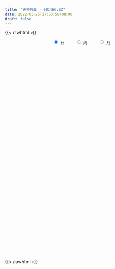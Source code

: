 ```yaml
---
title: "天齐锂业 - 002466.SZ"
date: 2022-05-25T17:50:58+08:00
draft: false
---
```

{{< rawhtml >}}
    <div style="text-align: center">
        <label style="padding: 1rem;"><input style="margin-right: .5rem" type="radio" name="period" value="D" checked onclick="period_change(this)">日</label>
        <label style="padding: 1rem;"><input style="margin-right: .5rem" type="radio" name="period" value="W" onclick="period_change(this)">周</label>
        <label style="padding: 1rem;"><input style="margin-right: .5rem" type="radio" name="period" value="M" onclick="period_change(this)">月</label>
    </div>
    <div id="chart" style="height: 700px;"></div> 
    <script type="text/javascript">
        const D_v = [993063.8199999999,871170.3,1289028.3400000001,1135377.4299999999,1025603.9399999999,854322.1800000001,1124581.6299999999,981967.3,629741.4300000001,582150.35,857672.42,974988.14,668213.45,761145.75,634243.15,796157.46,667711.53,896234.66,623200.16,648352.83,629595.74,1274820.8400000001,834881.16,586100.39,1005782.41,1079678.8100000001,1006689.45,1308316.1699999999,991695.5,794687.85,654702.2,631229.97,726581.73,1157069.75,1235052.99,1277952.1200000001,1390558.7,1032441.2,972016.96,1251991.8300000001,1370753.2,783038.01,1177918.48,1374519.28,980854.4,969967.46,666942.4399999999,1309960.5800000001,1215772.6899999999,1010356.8199999999,1235548.8,1241945.1100000001,936684.1800000001,810310.47,1197731.8,1323578.27,980627.17,736168.87,841244.8199999999,850653.24,849818.8,953170.26,793037.98,945018.5,818271.29,576219.33,706765.45,669984.2,846239.71,1079765.51,918118.75,722379.75,639316.39,474137.74,738384.51,907341.33,569376.5,986684.79,638162.7,978257.65,930999.21,724896.95,645010.84,667263.83,684352.28,623845.65,646113.87,758132.17,844365.88,1058026.9199999999,564020.8199999999,527538.75,629266.3199999999,862247.96,560125.87,833161.0600000001,813425.2,615946.51,574428.5699999999,648975.02,596490.1,456522.43,667812.5,696919.3100000001,459552.89,658372.46,490388.14,633174.3100000001,625847.74,745111.63,531763.49,925541.2,510455.15,784509.01,699446.12,519655.19,716855.15,961450.21,998401.34,899272.52,901667.97,556353.42,414728.67,699814.34,424306.11,891633.02,1290958.78,714410.13,622050.22,460442.78,380867.47,430049.04,684162.98,513571.64,534677.55,464046.66,295099.06,380138.31,348308.7,759611.08,473872.94,365675.05,813090.54,429481.16,359501.33,637965.85,415744.37,299054.79,641904.6800000001,539924.8,364825.74,340360.01,517339.5,499216.66,740797.96,708460.55,429489.23,562120.35,690605.13,477154.03,565561.77,632414.73,444892.83,368413.25,544932.36,711903.1,464999.02,497913.92,459183.09,701380.77,393197.81,457100.24,743389.34,517815.67,446422.88,768291.5,522738.71,726059.01,596139.22,487766.5,433071.21,687902.7,631259.02,470546.06,524477.27,1127711.3600000001,589591.6899999999,614371.24,755390.0,501704.09,777254.0699999999,442375.36,451163.6,669926.64,401316.33,349268.19,576640.12,474840.92,933327.76,744568.92,655730.0699999999,515268.4,425804.2,633060.28,868097.75,855010.16,508650.26,644441.3100000001,554461.23,445199.56,509131.87,713443.84,622290.95,502829.42,569345.54,617134.29,413732.87,317339.73,383631.24,415832.4,683397.86,399165.03,502611.77,300202.76,349258.91,292123.1,253194.67,225257.52,322203.63,314421.03,563540.8,410981.73,569897.0600000001,855890.65,753653.8,890356.1,609672.4399999999,398470.28,640292.51,846666.03,496859.62,345701.23,396621.96,799341.54,564889.59,723933.53,693941.01,855879.5,857232.4300000001,647229.02]
const D_histogram = [0.0,0.0765811966,-0.0251125234,-0.0436188565,-0.2361062815,-0.2494062039,0.0065858798,0.2232865626,0.3543518322,0.3659901123,0.399608808,0.5253796985,0.5415750753,0.4697765263,0.3952959498,0.3974426093,0.4625537682,0.2237905725,0.0127021697,0.0016659587,-0.1437827431,-0.5480447374,-0.9159479508,-1.0399391718,-0.8183861532,-0.4161668494,-0.0427376281,0.556096933,0.925956398,1.1059107337,1.1459476425,1.0578384797,0.9375663598,0.9008586369,0.9936178728,1.3607847062,1.317914998,1.243838542,1.0395696399,1.1998265325,1.3738472052,1.349597147,0.7819025376,0.7720377219,0.5164248635,0.1311298606,-0.0800612893,0.2158609906,0.7274735719,0.9877819252,1.5820309354,1.5020552676,1.0730097391,1.2410259216,1.8271539501,2.2435102613,1.8404775636,2.0569714687,2.0713764497,1.7430414987,1.2514135131,0.4474218708,0.0146310954,-0.5074592923,-0.8495880963,-1.2728382996,-1.8239535553,-1.8388711701,-1.1834381807,-0.3539313553,0.2082377591,0.6124672772,0.8574645782,0.7791769512,1.2746969214,1.6612834055,1.8119508442,0.8543902727,0.143910727,-1.031470469,-1.5631655472,-1.8514285236,-1.8624828275,-1.6483767515,-1.1302181592,-0.6407159487,-0.8481444274,-0.8184377267,-1.6321558514,-2.4909888574,-3.1512633322,-3.4276718871,-3.5605176007,-3.9999257066,-4.167284458,-4.0003523646,-3.3344324727,-3.0537891174,-2.7549852053,-2.6954140033,-2.2817999956,-1.8522989237,-1.2486150211,-0.4796794635,0.1047281552,0.5011214454,0.5854415563,0.35736297,0.2956178373,0.4249296161,0.3867235605,-0.0087141503,-0.0712400063,-0.4002955608,-0.4353501895,-0.3432894649,-0.2540945751,0.0583128674,0.8904234848,1.6490740575,1.6652983065,1.5497716836,1.4154549773,0.9234552083,0.4077282537,0.6703238419,1.225497611,1.5339352102,1.9654487144,2.078775585,2.0355973438,2.0183076414,2.1711802268,2.3073402866,1.9936884576,1.6365540856,1.1995105103,0.8289226863,0.3554287172,-0.4687074338,-0.7497615589,-0.8839403254,-0.5558039339,-0.1612394277,-0.0197712465,-0.4380648576,-0.8396648503,-1.2046444219,-1.8738751837,-2.2687877563,-2.4646136535,-2.5689126103,-2.8132054196,-2.6371822617,-1.8595054501,-1.188614522,-0.7102888243,-0.1010608828,-0.1007288155,-0.3765295666,-0.3027384732,-0.6716065238,-0.6352681766,-0.5879184433,-0.3733504634,-0.5934188258,-0.6984102721,-0.8301154152,-0.8185201205,-1.0706753701,-1.2752890893,-1.2545915253,-0.7501124219,-0.4374805746,-0.2458083794,0.1196608382,0.3697767301,0.2094433756,0.0161178411,-0.0314355682,-0.0788693228,0.104905471,0.4875420885,0.8083640444,0.953080471,1.5864793389,1.9175489034,2.1497177104,2.4387587485,2.5193739426,2.1562498079,1.9471251942,1.8461546757,1.404987105,1.0245093981,0.6001255724,0.2341953529,-0.1568586468,-0.9793153563,-1.4218288762,-1.4242648644,-1.4193581431,-1.4387801998,-1.3025895532,-0.8847722443,-0.7110978271,-0.6590022338,-0.4782077755,-0.2774654583,-0.2106808542,-0.1115400931,0.0776046468,-0.1049357174,-0.1481485365,0.0210993129,-0.0861818771,-0.0629373385,-0.0808486099,-0.1221559838,-0.2950227937,-0.8673605678,-1.0486405315,-0.9614327973,-0.8091543579,-0.7313575273,-0.5437496699,-0.4024852852,-0.4167332665,-0.5254803106,-0.6706047449,-1.1127441435,-1.3254069948,-0.9697218048,-0.389752458,0.4812450382,1.1592363889,1.5778779334,1.786085677,1.9878110068,2.1384590548,2.0177689453,1.8614779474,1.7410683642,1.8433271367,1.9281694283,2.1744953108,2.1984804457,2.5835508359,2.5064406574,2.3779286259]
const D_fast = [0.0,0.0957264957,-0.0122453552,-0.0416564024,-0.2931703977,-0.368821871,-0.1111833174,0.161339006,0.3809922337,0.4841280418,0.6176489395,0.8747647546,1.0263539003,1.0719994828,1.0963428938,1.1978502057,1.3785998066,1.195784254,0.9878713936,0.9772516723,0.7958572847,0.254584106,-0.342306095,-0.726282109,-0.7093256287,-0.4111480372,-0.048403223,0.6894555713,1.2908041359,1.747236155,2.0737599745,2.2501104316,2.3642299016,2.552736838,2.8939005421,3.601263552,3.8878725933,4.1247557727,4.1803792806,4.6405928064,5.1580752803,5.4712245089,5.099005534,5.2821501487,5.1556435061,4.8031309684,4.5719244962,4.9218120237,5.615292998,6.1225468326,7.1123035767,7.4078417257,7.247048632,7.7253212949,8.7682378109,9.7454716875,9.8025583806,10.533295153,11.0655442464,11.17296967,10.9941950627,10.3020588881,9.8729258865,9.2239706758,8.6694448476,7.9279850695,6.9208814249,6.4462460176,6.8058194618,7.5468434484,8.1610720026,8.71841834,9.1777817856,9.2942883964,10.1084825969,10.9103899324,11.5140450821,10.7700820787,10.0955802148,8.6623314016,7.7398449366,6.9887248293,6.5120498185,6.3140617067,6.5496657591,6.8789889825,6.459524397,6.2846216659,5.0628645784,3.581284358,2.1331940502,0.9998675235,-0.0231075902,-1.4624971227,-2.6716769887,-3.5048329864,-3.6725212127,-4.1553251368,-4.5452675259,-5.1595498248,-5.316385816,-5.349959475,-5.0584293277,-4.409413636,-3.7988239785,-3.2771503269,-3.0464698269,-3.1852076707,-3.1730483442,-2.9375041613,-2.8790293268,-3.2766455752,-3.3569814327,-3.7861108775,-3.9300030535,-3.9237646951,-3.8980934491,-3.5711077897,-2.5163913012,-1.3454722141,-0.9129233884,-0.6410070904,-0.4214600525,-0.6825960193,-1.0963909105,-0.6662143618,0.19533381,0.8872552118,1.8101308945,2.4431516614,2.9088727561,3.3961599642,4.0918276062,4.8048227376,4.9895930231,5.0415971724,4.9044312247,4.7410740723,4.3564372825,3.4151242731,2.9466297583,2.5914659104,2.7806513184,3.1349059677,3.2714313372,2.7436215118,2.1321053065,1.4659646294,0.3282650717,-0.63384444,-1.4458237505,-2.1923508599,-3.1399450241,-3.6232174316,-3.3104169825,-2.9366796849,-2.6359261933,-2.0519634726,-2.0768136091,-2.4467467518,-2.4486402767,-2.9854099583,-3.1078886552,-3.2075185328,-3.0862881687,-3.4547112376,-3.7343052519,-4.0735392488,-4.2665739843,-4.7863980763,-5.3098340678,-5.6027843852,-5.2858333873,-5.0825716837,-4.9523515833,-4.5569671561,-4.2144070817,-4.3223795924,-4.5116756666,-4.5670879678,-4.6342390532,-4.4242378916,-3.919715752,-3.396802785,-3.0138162407,-1.983797538,-1.1733407477,-0.4037425131,0.4949882121,1.2054468918,1.3813852091,1.659041894,2.0196100444,1.92968925,1.8053388926,1.5309864599,1.2236050787,0.7933364173,-0.2739491313,-1.0719198702,-1.4304220745,-1.780354889,-2.1594719956,-2.3489287373,-2.1523044895,-2.1564045291,-2.2690594942,-2.2078169798,-2.0764410272,-2.0623266366,-1.9910708988,-1.7825249972,-1.9912992908,-2.071549244,-1.8970265664,-2.0258532257,-2.0183430216,-2.0564664456,-2.1283128154,-2.3749353238,-3.1641132397,-3.6075533364,-3.7607038015,-3.8107139516,-3.9157565028,-3.8640860628,-3.8234429995,-3.9418742974,-4.1819914192,-4.4947670397,-5.2150924742,-5.7591070741,-5.6458523353,-5.1633211031,-4.1720123473,-3.2042118994,-2.3911008715,-1.7363717087,-1.0376936272,-0.3524308155,0.0313213113,0.3403998002,0.6552573081,1.2183478648,1.7852325134,2.5751822237,3.1487874699,4.1797455692,4.729245555,5.19521568]
const D_slow = [0.0,0.0191452991,0.0128671683,0.0019624542,-0.0570641162,-0.1194156672,-0.1177691972,-0.0619475566,0.0266404015,0.1181379295,0.2180401315,0.3493850562,0.484778825,0.6022229566,0.701046944,0.8004075963,0.9160460384,0.9719936815,0.9751692239,0.9755857136,0.9396400278,0.8026288435,0.5736418558,0.3136570628,0.1090605245,0.0050188122,-0.0056655949,0.1333586384,0.3648477379,0.6413254213,0.9278123319,1.1922719519,1.4266635418,1.651878201,1.9002826693,2.2404788458,2.5699575953,2.8809172308,3.1408096408,3.4407662739,3.7842280752,4.1216273619,4.3171029963,4.5101124268,4.6392186427,4.6720011078,4.6519857855,4.7059510331,4.8878194261,5.1347649074,5.5302726413,5.9057864582,6.1740388929,6.4842953733,6.9410838608,7.5019614262,7.962080817,8.4763236842,8.9941677967,9.4299281713,9.7427815496,9.8546370173,9.8582947911,9.7314299681,9.519032944,9.2008233691,8.7448349803,8.2851171877,7.9892576425,7.9007748037,7.9528342435,8.1059510628,8.3203172073,8.5151114452,8.8337856755,9.2491065269,9.7020942379,9.9156918061,9.9516694878,9.6938018706,9.3030104838,8.8401533529,8.374532646,7.9624384581,7.6798839183,7.5197049312,7.3076688243,7.1030593926,6.6950204298,6.0722732154,5.2844573824,4.4275394106,3.5374100104,2.5374285838,1.4956074693,0.4955193782,-0.33808874,-1.1015360194,-1.7902823207,-2.4641358215,-3.0345858204,-3.4976605513,-3.8098143066,-3.9297341725,-3.9035521337,-3.7782717723,-3.6319113832,-3.5425706407,-3.4686661814,-3.3624337774,-3.2657528873,-3.2679314249,-3.2857414264,-3.3858153166,-3.494652864,-3.5804752302,-3.643998874,-3.6294206572,-3.406814786,-2.9945462716,-2.578221695,-2.1907787741,-1.8369150297,-1.6060512277,-1.5041191642,-1.3365382037,-1.030163801,-0.6466799984,-0.1553178198,0.3643760764,0.8732754123,1.3778523227,1.9206473794,2.497482451,2.9959045655,3.4050430868,3.7049207144,3.912151386,4.0010085653,3.8838317069,3.6963913171,3.4754062358,3.3364552523,3.2961453954,3.2912025838,3.1816863694,2.9717701568,2.6706090513,2.2021402554,1.6349433163,1.0187899029,0.3765617504,-0.3267396045,-0.9860351699,-1.4509115324,-1.7480651629,-1.925637369,-1.9509025897,-1.9760847936,-2.0702171852,-2.1459018035,-2.3138034345,-2.4726204786,-2.6196000895,-2.7129377053,-2.8612924118,-3.0358949798,-3.2434238336,-3.4480538637,-3.7157227062,-4.0345449786,-4.3481928599,-4.5357209654,-4.645091109,-4.7065432039,-4.6766279943,-4.5841838118,-4.5318229679,-4.5277935077,-4.5356523997,-4.5553697304,-4.5291433626,-4.4072578405,-4.2051668294,-3.9668967117,-3.5702768769,-3.0908896511,-2.5534602235,-1.9437705364,-1.3139270507,-0.7748645988,-0.2880833002,0.1734553687,0.524702145,0.7808294945,0.9308608876,0.9894097258,0.9501950641,0.705366225,0.349909006,-0.0061572101,-0.3609967459,-0.7206917958,-1.0463391841,-1.2675322452,-1.445306702,-1.6100572604,-1.7296092043,-1.7989755689,-1.8516457824,-1.8795308057,-1.860129644,-1.8863635734,-1.9234007075,-1.9181258793,-1.9396713486,-1.9554056832,-1.9756178357,-2.0061568316,-2.07991253,-2.296752672,-2.5589128049,-2.7992710042,-3.0015595937,-3.1843989755,-3.320336393,-3.4209577143,-3.5251410309,-3.6565111085,-3.8241622948,-4.1023483307,-4.4337000793,-4.6761305305,-4.773568645,-4.6532573855,-4.3634482883,-3.9689788049,-3.5224573857,-3.025504634,-2.4908898703,-1.986447634,-1.5210781471,-1.0858110561,-0.6249792719,-0.1429369149,0.4006869129,0.9503070243,1.5961947332,2.2228048976,2.8172870541]
const D_data = [['2021-05-14', 52.47, 51.97, 50.05, 54.44],['2021-05-17', 51.16, 53.17, 51.16, 54.38],['2021-05-18', 51.88, 50.89, 49.5, 53.16],['2021-05-19', 49.6, 51.58, 48.22, 53.31],['2021-05-20', 49.77, 48.71, 48.38, 50.69],['2021-05-21', 48.76, 50.19, 48.76, 51.58],['2021-05-24', 51.51, 54.11, 51.5, 54.38],['2021-05-25', 54.05, 54.98, 53.11, 56.04],['2021-05-26', 54.4, 55.08, 53.8, 55.96],['2021-05-27', 55.39, 54.27, 53.77, 55.77],['2021-05-28', 54.5, 55.0, 54.3, 56.88],['2021-05-31', 54.33, 57.0, 54.33, 57.5],['2021-06-01', 56.3, 56.5, 54.6, 57.27],['2021-06-02', 56.8, 55.73, 54.14, 58.27],['2021-06-03', 55.31, 55.74, 53.3, 56.96],['2021-06-04', 55.0, 56.93, 54.58, 58.1],['2021-06-07', 57.05, 58.37, 56.45, 58.93],['2021-06-08', 57.8, 54.5, 54.22, 58.7],['2021-06-09', 54.89, 53.86, 52.56, 56.0],['2021-06-10', 53.5, 55.91, 53.5, 56.36],['2021-06-11', 55.67, 53.88, 53.5, 56.39],['2021-06-15', 53.6, 48.99, 48.49, 54.4],['2021-06-16', 48.45, 46.86, 46.34, 49.4],['2021-06-17', 46.6, 47.86, 46.4, 48.41],['2021-06-18', 47.15, 51.74, 46.56, 52.65],['2021-06-21', 51.25, 55.21, 51.21, 56.8],['2021-06-22', 57.0, 56.77, 55.5, 58.49],['2021-06-23', 58.0, 62.45, 57.0, 62.45],['2021-06-24', 62.51, 62.84, 61.55, 64.49],['2021-06-25', 63.0, 62.84, 60.9, 63.26],['2021-06-28', 62.33, 62.7, 61.89, 64.54],['2021-06-29', 63.53, 62.0, 60.49, 64.3],['2021-06-30', 62.03, 62.02, 60.58, 62.9],['2021-07-01', 63.1, 63.6, 61.4, 66.88],['2021-07-02', 63.5, 66.39, 63.04, 68.57],['2021-07-05', 68.64, 72.32, 68.3, 72.97],['2021-07-06', 72.1, 69.48, 65.5, 73.5],['2021-07-07', 67.05, 70.19, 65.7, 72.0],['2021-07-08', 69.7, 69.15, 68.6, 73.2],['2021-07-09', 69.15, 74.97, 68.38, 76.0],['2021-07-12', 76.41, 77.6, 74.9, 79.48],['2021-07-13', 76.0, 77.18, 74.2, 77.71],['2021-07-14', 75.91, 70.22, 69.9, 75.92],['2021-07-15', 72.0, 76.9, 71.8, 77.16],['2021-07-16', 76.0, 74.27, 73.68, 79.6],['2021-07-19', 74.18, 71.83, 70.66, 77.18],['2021-07-20', 70.0, 73.08, 70.0, 73.56],['2021-07-21', 74.97, 80.39, 74.8, 80.39],['2021-07-22', 82.3, 86.35, 81.5, 87.6],['2021-07-23', 86.01, 86.7, 82.82, 89.98],['2021-07-26', 86.18, 95.0, 84.8, 95.0],['2021-07-27', 90.9, 90.0, 87.86, 98.18],['2021-07-28', 87.41, 86.14, 81.11, 91.3],['2021-07-29', 90.43, 94.75, 89.07, 94.75],['2021-07-30', 100.5, 104.23, 98.08, 104.23],['2021-08-02', 109.5, 107.49, 99.99, 114.48],['2021-08-03', 105.26, 100.0, 96.8, 109.0],['2021-08-04', 102.1, 110.0, 99.0, 110.0],['2021-08-05', 109.0, 111.0, 104.1, 111.98],['2021-08-06', 114.5, 108.7, 107.0, 116.0],['2021-08-09', 105.02, 107.0, 98.31, 108.2],['2021-08-10', 103.45, 101.65, 96.94, 108.09],['2021-08-11', 103.71, 104.54, 101.72, 107.5],['2021-08-12', 101.0, 102.03, 97.06, 104.34],['2021-08-13', 100.0, 102.77, 99.0, 108.52],['2021-08-16', 101.22, 100.16, 98.0, 105.0],['2021-08-17', 98.7, 95.95, 95.1, 101.49],['2021-08-18', 97.92, 100.88, 95.64, 101.99],['2021-08-19', 99.98, 110.97, 99.05, 110.97],['2021-08-20', 111.0, 117.7, 108.52, 119.67],['2021-08-23', 120.0, 119.2, 114.79, 127.0],['2021-08-24', 117.1, 121.32, 117.1, 124.5],['2021-08-25', 120.0, 122.85, 115.58, 124.07],['2021-08-26', 122.85, 121.11, 119.76, 124.86],['2021-08-27', 119.92, 131.5, 118.77, 133.22],['2021-08-30', 129.0, 135.0, 128.51, 143.17],['2021-08-31', 133.33, 136.25, 129.0, 137.88],['2021-09-01', 137.01, 122.64, 122.63, 139.72],['2021-09-02', 119.89, 123.03, 119.0, 126.41],['2021-09-03', 119.9, 113.13, 110.73, 124.2],['2021-09-06', 115.0, 116.88, 105.99, 117.6],['2021-09-07', 116.0, 117.63, 113.4, 122.0],['2021-09-08', 115.2, 120.03, 114.44, 123.02],['2021-09-09', 123.5, 123.16, 120.85, 128.8],['2021-09-10', 124.1, 128.96, 121.0, 129.5],['2021-09-13', 129.51, 131.71, 124.9, 132.55],['2021-09-14', 130.0, 124.2, 121.0, 130.47],['2021-09-15', 126.83, 127.05, 122.1, 131.23],['2021-09-16', 124.0, 114.35, 114.35, 126.42],['2021-09-17', 110.75, 108.5, 103.0, 113.44],['2021-09-22', 106.0, 105.41, 104.6, 108.75],['2021-09-23', 108.24, 105.73, 105.16, 109.98],['2021-09-24', 105.28, 104.18, 101.5, 108.8],['2021-09-27', 105.0, 96.18, 93.8, 105.4],['2021-09-28', 97.03, 94.95, 94.3, 97.95],['2021-09-29', 95.0, 96.0, 90.7, 98.5],['2021-09-30', 98.0, 101.58, 97.1, 104.58],['2021-10-08', 103.8, 96.65, 94.62, 103.98],['2021-10-11', 96.6, 95.91, 90.72, 96.6],['2021-10-12', 94.0, 91.39, 89.3, 95.6],['2021-10-13', 92.04, 94.72, 91.5, 95.15],['2021-10-14', 93.5, 95.08, 92.23, 96.37],['2021-10-15', 95.01, 98.3, 91.31, 99.55],['2021-10-18', 97.99, 102.85, 97.36, 103.91],['2021-10-19', 102.02, 103.5, 101.08, 104.38],['2021-10-20', 102.48, 103.5, 101.5, 107.85],['2021-10-21', 102.0, 100.8, 99.95, 103.98],['2021-10-22', 101.51, 96.36, 95.8, 102.08],['2021-10-25', 93.77, 97.42, 93.21, 97.9],['2021-10-26', 101.0, 99.8, 98.63, 104.5],['2021-10-27', 98.71, 97.8, 95.88, 100.77],['2021-10-28', 97.32, 91.83, 90.85, 99.99],['2021-10-29', 92.7, 94.26, 91.9, 94.72],['2021-11-01', 93.29, 89.19, 88.95, 95.88],['2021-11-02', 90.78, 91.06, 89.81, 93.11],['2021-11-03', 92.99, 91.99, 88.65, 93.05],['2021-11-04', 92.51, 91.69, 90.56, 95.4],['2021-11-05', 93.01, 94.98, 92.69, 97.38],['2021-11-08', 95.2, 104.48, 95.2, 104.48],['2021-11-09', 108.12, 108.44, 105.55, 109.45],['2021-11-10', 107.56, 102.17, 100.01, 107.56],['2021-11-11', 100.98, 101.2, 98.79, 102.0],['2021-11-12', 102.0, 101.19, 100.3, 104.2],['2021-11-15', 98.0, 95.7, 93.0, 99.6],['2021-11-16', 95.64, 92.98, 92.04, 95.81],['2021-11-17', 95.98, 102.28, 95.6, 102.28],['2021-11-18', 102.3, 108.76, 100.88, 111.71],['2021-11-19', 108.0, 109.0, 105.49, 110.6],['2021-11-22', 109.5, 113.9, 109.13, 116.01],['2021-11-23', 114.4, 113.03, 111.95, 115.38],['2021-11-24', 111.83, 113.0, 111.0, 116.39],['2021-11-25', 114.0, 114.95, 111.88, 117.5],['2021-11-26', 114.9, 119.37, 114.51, 123.49],['2021-11-29', 116.5, 122.06, 116.5, 123.36],['2021-11-30', 123.1, 118.06, 117.73, 124.9],['2021-12-01', 117.6, 117.61, 113.8, 119.35],['2021-12-02', 117.5, 116.1, 114.5, 117.5],['2021-12-03', 116.09, 116.1, 111.6, 117.6],['2021-12-06', 114.33, 113.56, 112.3, 115.9],['2021-12-07', 114.8, 106.16, 102.8, 114.8],['2021-12-08', 106.16, 110.02, 106.14, 111.05],['2021-12-09', 108.9, 110.59, 108.15, 113.98],['2021-12-10', 108.7, 116.82, 107.5, 119.99],['2021-12-13', 117.8, 119.8, 115.9, 120.5],['2021-12-14', 118.5, 118.48, 116.68, 120.92],['2021-12-15', 118.04, 110.99, 110.0, 119.69],['2021-12-16', 110.06, 108.9, 106.01, 110.99],['2021-12-17', 107.15, 106.86, 106.0, 108.57],['2021-12-20', 103.9, 99.35, 98.43, 107.5],['2021-12-21', 97.51, 98.51, 95.03, 100.5],['2021-12-22', 99.29, 97.69, 97.35, 100.44],['2021-12-23', 98.9, 96.1, 95.31, 99.9],['2021-12-24', 97.4, 91.24, 90.89, 97.47],['2021-12-27', 92.77, 94.04, 90.26, 95.59],['2021-12-28', 94.86, 102.19, 94.8, 102.99],['2021-12-29', 103.0, 103.33, 102.3, 108.27],['2021-12-30', 104.61, 103.01, 100.52, 105.14],['2021-12-31', 104.79, 107.0, 103.01, 107.6],['2022-01-04', 109.0, 100.66, 98.92, 109.89],['2022-01-05', 98.99, 95.97, 94.61, 99.92],['2022-01-06', 94.92, 99.23, 93.6, 100.0],['2022-01-07', 97.54, 92.17, 91.8, 98.0],['2022-01-10', 92.0, 95.48, 91.28, 96.87],['2022-01-11', 95.4, 94.99, 92.5, 97.48],['2022-01-12', 97.53, 97.03, 94.5, 99.22],['2022-01-13', 96.38, 90.78, 90.0, 96.8],['2022-01-14', 90.0, 90.4, 88.1, 91.46],['2022-01-17', 89.98, 88.36, 86.4, 89.99],['2022-01-18', 87.0, 88.69, 85.99, 90.4],['2022-01-19', 88.1, 83.46, 81.8, 88.6],['2022-01-20', 83.29, 81.32, 81.14, 83.7],['2022-01-21', 81.15, 82.03, 80.42, 84.33],['2022-01-24', 81.03, 88.08, 81.03, 89.5],['2022-01-25', 88.09, 86.76, 86.7, 89.43],['2022-01-26', 88.88, 85.67, 84.0, 89.46],['2022-01-27', 90.5, 88.64, 88.35, 91.5],['2022-01-28', 90.01, 88.4, 85.7, 90.69],['2022-02-07', 90.47, 83.08, 81.5, 90.47],['2022-02-08', 83.54, 81.15, 78.1, 84.0],['2022-02-09', 80.8, 81.67, 78.79, 82.85],['2022-02-10', 81.52, 80.72, 79.12, 81.87],['2022-02-11', 81.47, 83.35, 80.22, 86.29],['2022-02-14', 83.0, 86.98, 82.61, 88.5],['2022-02-15', 87.57, 88.02, 85.0, 88.2],['2022-02-16', 88.95, 87.2, 86.65, 90.5],['2022-02-17', 86.01, 95.92, 86.01, 95.92],['2022-02-18', 94.01, 95.68, 94.0, 96.49],['2022-02-21', 96.0, 97.2, 94.6, 97.62],['2022-02-22', 100.92, 100.85, 98.0, 101.98],['2022-02-23', 100.0, 101.0, 99.22, 102.48],['2022-02-24', 99.0, 96.4, 93.8, 99.99],['2022-02-25', 99.94, 98.35, 97.1, 100.38],['2022-02-28', 99.75, 100.38, 98.55, 101.38],['2022-03-01', 100.0, 96.0, 94.5, 100.0],['2022-03-02', 95.81, 95.6, 93.98, 96.69],['2022-03-03', 96.0, 93.64, 93.48, 96.3],['2022-03-04', 95.1, 92.7, 91.81, 97.0],['2022-03-07', 92.01, 90.5, 89.37, 93.98],['2022-03-08', 90.52, 81.46, 81.45, 91.18],['2022-03-09', 82.0, 81.9, 76.23, 82.29],['2022-03-10', 85.0, 85.09, 82.58, 86.28],['2022-03-11', 82.5, 84.02, 80.4, 84.9],['2022-03-14', 82.0, 82.45, 81.35, 85.4],['2022-03-15', 81.0, 83.49, 80.68, 86.5],['2022-03-16', 86.0, 87.48, 82.0, 87.8],['2022-03-17', 88.0, 85.19, 84.52, 89.41],['2022-03-18', 83.97, 83.51, 81.81, 84.3],['2022-03-21', 82.68, 85.06, 81.88, 87.3],['2022-03-22', 85.06, 85.79, 84.04, 87.8],['2022-03-23', 86.51, 84.38, 83.14, 86.88],['2022-03-24', 83.9, 84.84, 81.5, 86.2],['2022-03-25', 86.0, 86.47, 83.55, 87.59],['2022-03-28', 85.01, 81.55, 80.05, 85.25],['2022-03-29', 81.8, 82.31, 80.0, 83.8],['2022-03-30', 82.35, 84.99, 81.38, 85.3],['2022-03-31', 85.1, 81.39, 80.7, 85.64],['2022-04-01', 80.75, 82.46, 80.4, 84.0],['2022-04-06', 82.3, 81.62, 80.5, 83.08],['2022-04-07', 81.0, 80.8, 79.35, 82.78],['2022-04-08', 80.82, 78.11, 77.77, 81.33],['2022-04-11', 76.0, 70.3, 70.3, 76.22],['2022-04-12', 69.01, 72.04, 69.01, 72.17],['2022-04-13', 71.51, 73.96, 71.22, 76.46],['2022-04-14', 74.63, 74.3, 73.2, 75.4],['2022-04-15', 73.2, 72.93, 71.0, 74.18],['2022-04-18', 73.08, 74.05, 70.3, 74.14],['2022-04-19', 74.0, 73.5, 72.92, 74.54],['2022-04-20', 74.28, 71.07, 71.0, 74.28],['2022-04-21', 70.3, 68.66, 67.99, 71.98],['2022-04-22', 67.44, 66.5, 65.77, 68.5],['2022-04-25', 65.0, 59.9, 59.85, 65.75],['2022-04-26', 60.04, 59.41, 59.06, 61.48],['2022-04-27', 58.92, 65.35, 58.05, 65.35],['2022-04-28', 66.45, 69.48, 66.09, 71.75],['2022-04-29', 70.3, 76.43, 69.35, 76.43],['2022-05-05', 78.3, 78.23, 76.2, 80.39],['2022-05-06', 76.54, 78.46, 76.01, 79.1],['2022-05-09', 78.0, 78.34, 77.01, 79.02],['2022-05-10', 77.03, 80.42, 77.0, 81.47],['2022-05-11', 79.7, 82.0, 79.1, 85.63],['2022-05-12', 80.6, 80.03, 79.18, 81.78],['2022-05-13', 81.14, 80.14, 79.12, 81.7],['2022-05-16', 81.0, 81.1, 81.0, 83.17],['2022-05-17', 79.7, 85.16, 79.7, 87.28],['2022-05-18', 85.46, 86.91, 84.68, 88.92],['2022-05-19', 85.08, 91.5, 84.75, 92.3],['2022-05-20', 93.4, 91.3, 88.96, 95.0],['2022-05-23', 92.99, 99.04, 92.7, 100.03],['2022-05-24', 99.03, 96.4, 96.26, 102.55],['2022-05-25', 96.5, 97.52, 93.55, 98.5]]
const W_v = [1973341.0799999998,1445881.76,1758664.6399999999,1514081.05,1637922.6599999999,1971044.8300000001,1883907.2,1229045.27,1449579.6499999999,1193905.21,1653801.0600000001,1797381.47,2389223.4900000002,1331288.45,1161713.3900000001,1116530.3,865795.01,1041497.9500000001,1577088.9499999997,1400579.8700000001,1942270.2199999997,1079316.48,1057394.0900000001,882053.4,1146418.2999999998,603237.7,910455.66,920645.04,1111029.5800000001,788031.2699999999,1006838.8400000001,1188219.3999999999,1152015.72,739563.0,1722992.3800000001,1101875.3300000001,1415228.96,870956.0599999999,1001456.59,491033.09,761195.6099999999,766301.6399999999,671706.3,354431.14,1195015.3400000001,1153032.6799999999,1027017.41,432502.6899999999,804192.91,790109.36,729635.9900000001,914854.2699999998,747374.4600000001,883080.61,691178.3200000001,873554.2400000001,563899.8200000001,581419.3300000001,704790.1800000001,815434.11,967832.22,1027311.3200000001,732634.73,1126999.53,896811.36,1023344.58,1206068.6799999999,1215724.9400000002,1255798.1799999999,949542.2000000001,1114299.6200000001,1919964.99,1333887.23,1620977.6400000001,1056087.55,484671.13,1138223.46,818015.14,1054202.52,889077.7899999999,1835891.28,1900881.6599999999,2263913.9199999999,2279988.9299999997,2375867.6299999999,1394296.29,1313788.3999999999,1340647.6400000001,1405244.6800000002,1049472.26,769556.7,464067.3,859793.38,686200.79,518554.24,618492.55,428975.81,549840.3,526559.73,504520.79,1094375.8600000001,447890.41,367150.78,733519.8200000001,1210509.0900000001,1238596.9300000002,617674.49,1066788.5800000001,561730.86,1129936.9100000001,1188485.78,1387974.54,2445377.0499999998,351807.63,990334.66,1072803.1100000001,731497.4,719299.54,2093199.3400000001,841258.92,1315464.1600000001,1586883.9400000004,1278289.4399999999,1605957.0299999998,992408.3500000001,999606.0900000001,2364404.21,3151810.0100000002,3025816.6199999996,1649411.0600000001,4153180.5,5766169.8200000003,4803121.7400000002,4369230.7799999993,2387682.5,2184950.5699999998,2955425.0099999998,3455417.2800000003,4533932.2699999996,2213185.1299999999,2957009.0099999998,1836449.02,3005640.8899999997,1952787.8499999999,4400848.21,2832610.9499999997,3936073.9099999997,7077644.459999999,4359397.04,4560098.6399999997,2067060.3700000001,4539224.3200000003,6498191.0199999996,4718833.1900000004,3800331.5100000002,2460420.8300000001,2650209.77,4334510.0200000005,2773116.9000000004,1854242.2399999998,1694211.76,1450526.79,2751500.2700000005,1531536.5800000001,848737.13,577308.0600000001,2659509.7400000002,2264074.2800000003,2447781.2999999998,4313858.75,5649744.4900000002,5460000.4800000004,6128619.0600000005,4582131.7300000004,7475437.3500000006,6435533.2100000009,7051547.9100000001,4971687.9799999995,6818408.9399999995,8054003.9800000004,6668850.209999999,5804293.5700000003,7202768.5199999996,3355038.8300000001,2648438.5700000003,4283108.8700000001,3990829.1899999999,4008278.2400000002,4543982.6900000004,3558495.2999999998,2810857.4500000002,2050586.54,3903697.3799999999,4454661.4300000006,5266665.04,2120485.96,4706777.9800000004,5175502.1899999995,4176113.1299999999,3834747.9499999997,3465094.9199999999,3701584.8000000003,5181067.7799999993,4404636.6399999997,5924960.8100000005,5687083.3700000001,5172999.9900000002,5422220.3600000003,4732272.3700000001,4359316.8300000001,3878974.1999999993,3492337.1399999997,4079822.9700000002,3652523.1100000003,3930484.4899999998,1720825.8899999997,3068960.0899999999,615946.51,2944228.6200000001,2938407.1100000003,3338719.21,3681915.6799999997,3770423.9199999999,4021122.3799999999,2577572.4900000002,2187533.2200000002,2760558.3100000001,2141747.5,2404354.73,2940084.75,2365735.6600000001,2535140.5600000001,2508775.8300000001,2998658.1000000001,2930938.6399999997,3343585.3999999999,3091094.7599999998,2448314.8799999999,3323736.0699999998,3290622.6500000004,2866677.8100000001,2725333.0700000003,1116803.3700000001,2234636.3300000001,1407199.95,3153964.04,1500028.54,2727989.6699999999,3178727.6299999999,2360340.9500000002]
const W_histogram = [0.0,-0.0394648433,0.1471970925,0.4535810628,0.8840118641,0.9714850773,0.9627415255,0.6755878306,0.5189452646,0.4910894661,0.7482952173,1.0895750396,1.102230722,0.8415413333,0.6657066912,0.3985780216,0.281341372,0.189383371,0.3325963763,0.4428027292,-0.0922011248,-0.3575642201,-0.8281965484,-1.1702789027,-1.3993059503,-1.4240865307,-1.168036984,-1.0935842864,-1.1938542358,-1.2368429653,-1.0980873775,-0.9149958442,-0.4433767312,0.0015784993,0.290165601,0.4081186188,0.5479906995,0.165554162,0.2042002825,0.0001858216,-0.1454990966,-0.3789240114,-0.4566438596,-0.4088090783,-0.0170268732,0.2904740276,0.2415260316,0.0975371953,-0.3679359148,-0.5554219201,-0.7511165776,-0.678735305,-0.5941282847,-0.6803423529,-0.8835527365,-1.1015811148,-1.3197496976,-1.3326891731,-1.3481706392,-1.4306734227,-1.3012747245,-0.8919999871,-0.6236889152,-0.8343861026,-0.9346387312,-0.9172209261,-0.6761259,-0.5346544042,-0.2821503405,-0.2104314323,0.0416639518,0.3375183628,0.4925781588,0.5661321481,0.4858828993,0.4941422759,0.4587470975,0.4618493308,0.472396322,0.4054803647,0.5565073721,0.7944334946,1.1071961353,1.1744360538,1.3508258235,1.3273943249,1.1646558893,1.1390737396,0.9369530015,0.7861929748,0.5121943916,0.178941039,-0.0917527136,-0.2827026507,-0.4258182848,-0.4425067708,-0.5433511369,-0.5400699085,-0.483018788,-0.445305415,-0.2885912048,-0.206062762,-0.1685156922,-0.2149849062,-0.1355999919,-0.1465680526,-0.1321782435,-0.1055704816,-0.0837355311,-0.0057104758,0.1201062903,0.2969289333,0.4528193061,0.5434299702,0.5253860585,0.5023525527,0.4687300547,0.4146718064,0.5188294819,0.4626145603,0.5053595576,0.6051363116,0.6212903451,0.5091994072,0.4879044238,0.7080963181,0.9682307345,1.146297621,1.2086484807,1.0877865184,0.7321405393,1.0287158989,1.1463075979,0.8481011811,0.8013959941,0.3634786396,-0.3479309669,-0.9795229493,-1.3572665323,-1.5427966024,-1.614392304,-1.6384141142,-1.7073960706,-1.5200818654,-1.3641903394,-1.2968744292,-0.9499680596,-0.4719198144,-0.1079665527,0.246689663,0.5144616159,0.4579341072,0.8050529726,0.9881922733,0.8058961861,0.6894512263,0.5281922331,0.4756441355,0.3416566268,0.1456388459,-0.0908018519,-0.3412536363,-0.2911046323,-0.3831712538,-0.445719,-0.4018690075,-0.3131353743,-0.2455179508,-0.2719783403,-0.0037625618,0.2117369679,0.2586092736,0.4513752342,0.631915013,0.7262404787,1.1702761157,1.6601401319,1.9367523915,2.960616919,3.7765837202,4.3164121857,4.1542679805,3.0974287651,2.3884157502,1.8251146182,0.8188313308,-0.1576728307,-0.9809997201,-1.2953322663,-1.7243122765,-2.0506762185,-2.2277604668,-2.1303544268,-1.7430911908,-1.0571002837,-0.6986092764,-0.1445835827,0.06613506,0.4710369441,0.7915550358,0.7227648334,0.4699965773,0.9590396227,1.403389969,2.1142384572,2.3578122682,3.1282908174,4.5069733677,5.3508625922,5.1394162513,5.5971130877,6.3653517669,5.2204375464,5.1070801173,3.3186417955,1.596501352,0.1123202143,-1.2938605701,-2.154568726,-2.8524601771,-3.4154261415,-3.6765615596,-3.3760876867,-2.6295562785,-1.4732125486,-0.9877390292,-0.6913195491,-1.2089312697,-2.5680804931,-2.3749888063,-3.1658740304,-3.6913630525,-4.4357430919,-4.3275158282,-4.4094987135,-3.4872028203,-2.5923233114,-2.2865934574,-2.5543139698,-2.6402155991,-2.3801886906,-2.356355702,-2.4981412455,-2.7835755357,-3.2175108882,-2.6703858833,-2.0351056441,-1.3955716166,-0.1787245845,1.0213300124]
const W_fast = [0.0,-0.0493310541,0.1741301548,0.5939093908,1.2453431581,1.5756876407,1.8076294702,1.6893727329,1.6624664831,1.7573830512,2.2016626067,2.8153361889,3.1035495517,3.0532454964,3.0438375271,2.8763533629,2.8294520562,2.784839898,3.0112019974,3.2321090326,2.6740548974,2.319300747,1.6416192817,1.0069672016,0.4281136665,0.0473114534,0.0113517542,-0.1875916199,-0.5863251282,-0.938524599,-1.0742908556,-1.1199482834,-0.7591733532,-0.3138234979,0.0473050041,0.2672876765,0.5441574322,0.2031094352,0.2928056263,0.0888376208,-0.0932220715,-0.4213779892,-0.6132588023,-0.6676262906,-0.2801008038,0.1000186039,0.1114521159,-0.0081524217,-0.5656095104,-0.8919509957,-1.2754247977,-1.3727273514,-1.4366524022,-1.6929520586,-2.1170506263,-2.6104742833,-3.1585802906,-3.5046920594,-3.8572161852,-4.2973873244,-4.4933073073,-4.3070325667,-4.1946437236,-4.6139374366,-4.9478497481,-5.1597371745,-5.0876736233,-5.0798657286,-4.8978992501,-4.8787881999,-4.6162768279,-4.2360428261,-3.9578384905,-3.7427514642,-3.7015299881,-3.5697350426,-3.4904434466,-3.3718788806,-3.2432328088,-3.208778675,-2.9186248246,-2.4820903284,-1.8925286539,-1.5316797219,-1.0175834964,-0.7091664137,-0.580740877,-0.3215545918,-0.2894370795,-0.2436488625,-0.3895988478,-0.6781169406,-0.9717488716,-1.2333744714,-1.4829446767,-1.6102598555,-1.8469420057,-1.9786782544,-2.042381831,-2.1159948117,-2.0314284027,-2.0004156504,-2.0049975037,-2.1052129442,-2.0597280279,-2.1073381017,-2.1259928535,-2.1257777121,-2.1248766444,-2.0482792079,-1.8924358693,-1.641380993,-1.3722857936,-1.145817637,-1.032515034,-0.9299604017,-0.846400386,-0.7967906828,-0.5629256368,-0.5034869183,-0.3344020316,-0.0833411997,0.0881354201,0.103344334,0.2040254565,0.6012414304,1.1034335305,1.5680748222,1.932587802,2.0836724694,1.9110616251,2.4648159593,2.8689845579,2.7828034364,2.9364472479,2.5893995533,1.791007205,0.9145344854,0.1974742693,-0.3737549515,-0.848948729,-1.2825740678,-1.7784050418,-1.9711113031,-2.1562673618,-2.413170059,-2.3037557043,-1.9436874126,-1.6067257891,-1.1903971577,-0.7940098008,-0.7360537828,-0.1876716742,0.2425156949,0.2616936542,0.3176115009,0.288400566,0.3547635023,0.3061901503,0.1465820808,-0.1125590799,-0.4483242734,-0.4709514275,-0.6588108625,-0.8327883587,-0.889405618,-0.8789558284,-0.8727178926,-0.9671728672,-0.6998977291,-0.4314639574,-0.3199393333,-0.0143295642,0.3241889679,0.6000745532,1.3366792192,2.2415782684,3.0023786258,4.766397383,6.5265101143,8.1454416262,9.0218644161,8.7393823921,8.6274733146,8.5204508373,7.7188753825,6.7029530133,5.634376194,4.9962105812,4.1361525018,3.2971195052,2.5630951403,2.1279125735,2.0794030119,2.501118848,2.6849575362,3.2028373342,3.430089742,3.9527508621,4.4711577128,4.5830587187,4.4477896069,5.176592558,5.9717903965,7.211198499,8.0442253771,9.5967766306,12.1022025229,14.2838073954,15.3572151173,17.2141902257,19.5737668465,19.7339620127,20.8973746129,19.9385967399,18.6155816345,17.1594805503,15.4298346234,14.0304842861,12.6194777906,11.2026552909,10.0223794829,9.4788314341,9.5679737727,10.3560143654,10.5945531275,10.7181427204,9.8982981823,7.8971288357,7.4964733209,5.9141195891,4.465789804,2.6124739916,1.6388222983,0.4544647346,0.5049599228,0.7517586038,0.4858400935,-0.4204589114,-1.1664144404,-1.5014347046,-2.0666906415,-2.8330114964,-3.8143396705,-5.0526527451,-5.173124211,-5.0466203828,-4.7559792594,-3.5838133735,-2.1284262734]
const W_slow = [0.0,-0.0098662108,0.0269330623,0.140328328,0.361331294,0.6042025634,0.8448879447,1.0137849024,1.1435212185,1.266293585,1.4533673894,1.7257611493,2.0013188298,2.2117041631,2.3781308359,2.4777753413,2.5481106843,2.595456527,2.6786056211,2.7893063034,2.7662560222,2.6768649672,2.4698158301,2.1772461044,1.8274196168,1.4713979841,1.1793887381,0.9059926665,0.6075291076,0.2983183663,0.0237965219,-0.2049524392,-0.315796622,-0.3154019972,-0.2428605969,-0.1408309422,-0.0038332673,0.0375552732,0.0886053438,0.0886517992,0.0522770251,-0.0424539778,-0.1566149427,-0.2588172123,-0.2630739306,-0.1904554237,-0.1300739158,-0.1056896169,-0.1976735956,-0.3365290756,-0.5243082201,-0.6939920463,-0.8425241175,-1.0126097057,-1.2334978898,-1.5088931685,-1.838830593,-2.1720028862,-2.509045546,-2.8667139017,-3.1920325828,-3.4150325796,-3.5709548084,-3.779551334,-4.0132110169,-4.2425162484,-4.4115477234,-4.5452113244,-4.6157489095,-4.6683567676,-4.6579407797,-4.573561189,-4.4504166493,-4.3088836123,-4.1874128874,-4.0638773185,-3.9491905441,-3.8337282114,-3.7156291309,-3.6142590397,-3.4751321967,-3.276523823,-2.9997247892,-2.7061157757,-2.3684093199,-2.0365607386,-1.7453967663,-1.4606283314,-1.226390081,-1.0298418373,-0.9017932394,-0.8570579797,-0.879996158,-0.9506718207,-1.0571263919,-1.1677530846,-1.3035908688,-1.438608346,-1.559363043,-1.6706893967,-1.7428371979,-1.7943528884,-1.8364818115,-1.890228038,-1.924128036,-1.9607700491,-1.99381461,-2.0202072304,-2.0411411132,-2.0425687322,-2.0125421596,-1.9383099263,-1.8251050997,-1.6892476072,-1.5579010925,-1.4323129544,-1.3151304407,-1.2114624891,-1.0817551187,-0.9661014786,-0.8397615892,-0.6884775113,-0.533154925,-0.4058550732,-0.2838789673,-0.1068548877,0.1352027959,0.4217772012,0.7239393213,0.9958859509,1.1789210858,1.4361000605,1.72267696,1.9347022552,2.1350512538,2.2259209137,2.1389381719,1.8940574346,1.5547408016,1.1690416509,0.7654435749,0.3558400464,-0.0710089712,-0.4510294376,-0.7920770224,-1.1162956298,-1.3537876447,-1.4717675983,-1.4987592364,-1.4370868207,-1.3084714167,-1.1939878899,-0.9927246468,-0.7456765784,-0.5442025319,-0.3718397254,-0.2397916671,-0.1208806332,-0.0354664765,0.000943235,-0.021757228,-0.1070706371,-0.1798467952,-0.2756396086,-0.3870693586,-0.4875366105,-0.5658204541,-0.6271999418,-0.6951945269,-0.6961351673,-0.6432009253,-0.5785486069,-0.4657047984,-0.3077260451,-0.1261659255,0.1664031035,0.5814381364,1.0656262343,1.805780464,2.7499263941,3.8290294405,4.8675964356,5.6419536269,6.2390575645,6.695336219,6.9000440517,6.860625844,6.615375914,6.2915428475,5.8604647783,5.3477957237,4.790855607,4.2582670003,3.8224942026,3.5582191317,3.3835668126,3.3474209169,3.3639546819,3.481713918,3.6796026769,3.8602938853,3.9777930296,4.2175529353,4.5684004275,5.0969600418,5.6864131089,6.4684858132,7.5952291552,8.9329448032,10.217798866,11.617077138,13.2084150797,14.5135244663,15.7902944956,16.6199549445,17.0190802825,17.047160336,16.7236951935,16.185053012,15.4719379677,14.6180814324,13.6989410425,12.8549191208,12.1975300512,11.829226914,11.5822921567,11.4094622695,11.107229452,10.4652093288,9.8714621272,9.0799936196,8.1571528565,7.0482170835,5.9663381265,4.8639634481,3.992162743,3.3440819152,2.7724335508,2.1338550584,1.4738011586,0.878753986,0.2896650605,-0.3348702509,-1.0307641348,-1.8351418569,-2.5027383277,-3.0115147387,-3.3604076428,-3.405088789,-3.1497562859]
const W_data = [['2017-06-23', 37.1092, 41.1181, 36.0287, 41.5578],['2017-06-30', 41.2001, 40.4997, 38.9944, 42.1167],['2017-07-07', 40.4624, 43.7784, 39.5831, 44.613],['2017-07-14', 43.6666, 46.8708, 42.4743, 47.5116],['2017-07-21', 46.7814, 50.999, 43.9647, 51.3567],['2017-07-28', 51.1182, 48.92, 45.1569, 52.0571],['2017-08-04', 48.4356, 48.8082, 47.7128, 52.9066],['2017-08-11', 48.1152, 45.306, 44.6204, 50.3731],['2017-08-18', 45.4475, 46.3715, 45.4475, 50.9841],['2017-08-25', 46.5429, 48.0631, 45.8946, 49.382],['2017-09-01', 48.0407, 52.9513, 48.0184, 53.6518],['2017-09-08', 52.847, 56.5952, 51.1406, 59.2405],['2017-09-15', 58.1302, 54.5832, 52.9066, 65.1273],['2017-09-22', 54.4566, 51.5653, 51.3418, 55.8053],['2017-09-29', 51.1778, 52.3776, 50.7829, 55.7084],['2017-10-13', 53.1749, 50.8053, 48.4505, 53.6071],['2017-10-20', 50.6711, 52.2732, 49.1808, 52.4595],['2017-10-27', 51.923, 52.5788, 50.7531, 54.233],['2017-11-03', 52.1615, 56.2524, 50.8798, 58.7785],['2017-11-10', 56.3716, 57.2286, 54.0691, 59.3374],['2017-11-17', 57.467, 48.5251, 47.2508, 57.6682],['2017-11-24', 47.9885, 49.9409, 47.7725, 51.8559],['2017-12-01', 50.1123, 45.2612, 44.1882, 50.4401],['2017-12-08', 45.0079, 44.1957, 42.4818, 45.7158],['2017-12-15', 44.4118, 43.3164, 43.0481, 48.4356],['2017-12-29', 42.4496, 44.2891, 41.7005, 44.6137],['2018-01-05', 44.3223, 47.5851, 43.8646, 49.1666],['2018-01-12', 47.5768, 45.446, 45.2795, 49.1083],['2018-01-19', 45.1131, 42.3747, 39.8693, 45.1131],['2018-01-26', 42.358, 41.792, 41.2843, 43.5732],['2018-02-02', 41.4841, 43.4151, 39.9525, 44.8551],['2018-02-09', 42.0334, 44.0227, 39.5447, 45.3545],['2018-02-14', 44.9882, 48.8337, 44.9882, 50.3985],['2018-02-23', 49.1083, 50.7647, 47.71, 51.5804],['2018-03-02', 51.0477, 50.8729, 48.2926, 54.0192],['2018-03-09', 51.2891, 50.0905, 48.8586, 52.0964],['2018-03-16', 50.0905, 51.4389, 49.949, 54.5602],['2018-03-23', 51.0061, 44.5221, 43.7813, 51.9716],['2018-03-30', 44.2225, 49.0251, 44.2225, 50.3985],['2018-04-04', 49.9074, 45.6291, 45.5126, 50.0655],['2018-04-13', 45.779, 45.3628, 43.748, 47.1024],['2018-04-20', 44.9383, 43.0239, 41.2011, 45.1713],['2018-04-27', 42.7825, 43.7813, 42.6244, 46.1119],['2018-05-04', 43.8562, 44.8967, 42.4995, 45.4294],['2018-05-11', 44.9884, 50.1932, 44.8464, 51.3378],['2018-05-18', 50.3603, 51.1122, 49.7087, 52.8249],['2018-05-25', 51.4631, 47.5365, 47.1188, 51.8808],['2018-06-01', 47.7537, 45.9408, 45.6818, 48.5307],['2018-06-22', 41.3459, 40.1262, 37.8287, 43.4095],['2018-06-29', 40.7695, 41.4295, 39.0652, 43.4429],['2018-07-06', 41.2707, 39.7001, 38.1963, 41.6467],['2018-07-13', 39.1153, 42.0644, 39.015, 42.7578],['2018-07-20', 41.8973, 42.0226, 41.0034, 43.3176],['2018-07-27', 42.1062, 39.2323, 38.731, 43.1254],['2018-08-03', 39.015, 36.1913, 36.1829, 39.5998],['2018-08-10', 35.974, 33.8687, 31.5963, 36.0075],['2018-08-17', 33.4176, 31.471, 31.1452, 34.3032],['2018-08-24', 31.471, 32.0642, 31.4125, 33.6181],['2018-08-31', 32.1811, 30.5437, 30.4936, 32.7994],['2018-09-07', 30.4936, 27.9371, 27.6948, 30.9781],['2018-09-14', 27.9455, 29.1903, 27.7533, 30.2179],['2018-09-21', 28.7391, 32.8077, 28.1543, 33.334],['2018-09-28', 32.3482, 31.7718, 30.953, 33.2171],['2018-10-12', 31.1201, 24.8126, 23.5678, 31.73],['2018-10-19', 24.9045, 24.0857, 22.348, 25.8652],['2018-10-26', 24.3698, 24.0022, 23.409, 26.3164],['2018-11-02', 23.7265, 26.2495, 22.8075, 26.7257],['2018-11-09', 26.0908, 24.9128, 24.8961, 26.9513],['2018-11-16', 24.7123, 26.3915, 23.8435, 26.6923],['2018-11-23', 26.3498, 24.1442, 24.0857, 27.1518],['2018-11-30', 24.2278, 26.5503, 23.6095, 26.592],['2018-12-07', 27.4943, 28.0791, 26.5837, 29.1401],['2018-12-14', 27.7784, 27.227, 27.0515, 28.6305],['2018-12-21', 27.1936, 26.6255, 26.1326, 29.1986],['2018-12-28', 26.2913, 24.4951, 24.2528, 26.7007],['2019-01-04', 24.5619, 25.2136, 23.9771, 25.2219],['2019-01-11', 25.3723, 24.4032, 24.044, 25.7984],['2019-01-18', 24.3781, 24.6121, 24.0774, 24.9045],['2019-01-25', 24.7374, 24.5786, 24.3447, 25.3138],['2019-02-01', 24.6705, 23.2837, 22.348, 24.846],['2019-02-15', 23.3923, 26.1242, 23.3923, 27.2771],['2019-02-22', 26.166, 28.3298, 26.049, 28.6556],['2019-03-01', 28.7308, 31.0784, 28.7308, 33.3173],['2019-03-08', 31.1619, 29.5412, 29.4075, 33.05],['2019-03-15', 29.3072, 32.2229, 29.3072, 33.3925],['2019-03-22', 32.3148, 30.8946, 30.5186, 33.1837],['2019-03-29', 30.3599, 29.3741, 27.7366, 30.8946],['2019-04-04', 29.4994, 31.2789, 29.4994, 31.9556],['2019-04-12', 32.248, 29.09, 28.4969, 32.5153],['2019-04-19', 29.4158, 29.3072, 28.2796, 30.3682],['2019-04-26', 29.4827, 26.9931, 26.9847, 29.5328],['2019-04-30', 26.9429, 24.7541, 23.5009, 27.1017],['2019-05-10', 23.81, 23.81, 22.724, 25.0632],['2019-05-17', 23.6012, 23.2754, 23.1751, 24.4867],['2019-05-24', 23.1333, 22.5402, 22.4733, 24.0189],['2019-05-31', 22.607, 23.1835, 22.5652, 23.6847],['2019-06-06', 23.1918, 21.2369, 21.0531, 23.267],['2019-06-14', 21.4624, 21.6462, 21.3037, 22.7156],['2019-06-21', 21.5543, 21.8588, 21.0764, 22.1449],['2019-06-28', 21.8673, 21.2699, 21.1605, 22.0608],['2019-07-05', 21.6317, 22.7507, 21.5139, 23.5164],['2019-07-12', 22.7844, 22.0187, 21.6485, 22.818],['2019-07-19', 21.8757, 21.3709, 21.3035, 22.0103],['2019-07-26', 21.5896, 19.8732, 19.1917, 21.5896],['2019-08-02', 19.8564, 21.1269, 19.2927, 21.5812],['2019-08-09', 20.8997, 19.7891, 19.2758, 21.0175],['2019-08-16', 19.8143, 19.7218, 19.2254, 20.0667],['2019-08-23', 19.8816, 19.604, 19.5451, 20.58],['2019-08-30', 19.1917, 19.3095, 19.1412, 19.7134],['2019-09-06', 19.4778, 19.9573, 19.3684, 20.4706],['2019-09-12', 20.0499, 20.866, 19.9405, 21.6822],['2019-09-20', 21.0343, 22.2122, 20.3023, 22.2543],['2019-09-27', 22.044, 22.8853, 21.7915, 24.4839],['2019-09-30', 22.717, 22.8853, 22.6413, 23.7099],['2019-10-11', 22.7844, 21.9177, 21.8841, 23.4995],['2019-10-18', 22.044, 21.943, 20.8829, 22.4983],['2019-10-25', 21.7915, 21.8504, 21.0427, 22.2459],['2019-11-01', 21.8504, 21.5307, 20.9333, 22.3973],['2019-11-08', 21.7747, 23.8613, 21.6401, 24.9551],['2019-11-15', 23.5584, 22.2291, 22.1702, 23.937],['2019-11-22', 21.8841, 23.693, 21.7831, 25.1234],['2019-11-29', 23.8108, 25.1318, 23.062, 25.7628],['2019-12-06', 25.0392, 24.8037, 24.2568, 25.6787],['2019-12-13', 24.6606, 23.3228, 22.8012, 24.669],['2019-12-20', 23.3228, 24.4503, 22.9695, 25.1907],['2019-12-27', 26.9, 28.47, 26.48, 29.52],['2020-01-03', 27.9, 30.95, 27.79, 31.84],['2020-01-10', 31.14, 32.0, 31.08, 33.98],['2020-01-17', 32.0, 32.23, 31.38, 35.21],['2020-01-23', 32.2, 30.82, 29.95, 33.13],['2020-02-07', 27.74, 27.47, 24.97, 30.41],['2020-02-14', 27.32, 36.38, 27.08, 37.0],['2020-02-21', 35.86, 36.36, 34.43, 37.86],['2020-02-28', 35.05, 31.72, 31.32, 38.38],['2020-03-06', 32.2, 34.89, 30.72, 36.26],['2020-03-13', 33.83, 29.45, 28.2, 34.3],['2020-03-20', 29.5, 23.22, 22.6, 29.71],['2020-03-27', 22.1, 20.33, 20.23, 22.71],['2020-04-03', 19.9, 20.08, 18.06, 21.1],['2020-04-10', 20.61, 19.99, 19.8, 21.07],['2020-04-17', 19.82, 19.59, 18.75, 20.94],['2020-04-24', 19.56, 18.7, 18.53, 19.8],['2020-04-30', 18.63, 16.56, 15.18, 18.63],['2020-05-08', 16.3, 18.76, 16.19, 18.76],['2020-05-15', 18.54, 18.05, 16.69, 18.83],['2020-05-22', 17.87, 16.34, 16.01, 18.18],['2020-05-29', 16.3, 19.89, 16.06, 19.89],['2020-06-05', 20.8, 23.0, 20.0, 24.51],['2020-06-12', 23.1, 23.41, 22.19, 24.2],['2020-06-19', 23.18, 25.09, 22.73, 26.98],['2020-06-24', 24.82, 25.8, 24.5, 26.44],['2020-07-03', 25.45, 22.52, 21.0, 25.7],['2020-07-10', 22.39, 28.72, 22.12, 29.48],['2020-07-17', 28.91, 28.7, 27.28, 31.59],['2020-07-24', 28.91, 24.75, 24.17, 29.65],['2020-07-31', 24.98, 25.3, 24.1, 26.35],['2020-08-07', 25.46, 24.43, 23.96, 26.48],['2020-08-14', 24.19, 25.59, 23.8, 28.45],['2020-08-21', 24.62, 24.38, 23.68, 26.45],['2020-08-28', 24.38, 22.9, 21.73, 24.76],['2020-09-04', 22.6, 21.24, 20.3, 23.41],['2020-09-11', 21.06, 19.56, 18.65, 21.58],['2020-09-18', 19.66, 22.51, 19.58, 23.28],['2020-09-25', 22.98, 20.31, 20.28, 23.28],['2020-09-30', 20.48, 19.88, 19.01, 21.09],['2020-10-09', 20.53, 20.76, 20.21, 21.87],['2020-10-16', 20.93, 21.32, 20.63, 22.78],['2020-10-23', 21.18, 21.17, 19.33, 21.79],['2020-10-30', 21.17, 19.8, 19.45, 22.48],['2020-11-06', 19.42, 23.94, 19.17, 24.72],['2020-11-13', 24.13, 24.58, 23.48, 27.11],['2020-11-20', 22.12, 23.28, 20.3, 24.58],['2020-11-27', 23.8, 25.97, 23.8, 28.4],['2020-12-04', 25.98, 27.21, 24.58, 28.57],['2020-12-11', 27.2, 27.39, 26.6, 32.51],['2020-12-18', 27.64, 34.0, 26.6, 35.35],['2020-12-25', 34.01, 38.3, 33.39, 38.86],['2020-12-31', 38.3, 39.27, 37.3, 41.55],['2021-01-08', 39.95, 54.34, 39.46, 54.34],['2021-01-15', 56.5, 59.76, 51.21, 63.49],['2021-01-22', 56.0, 63.7, 55.1, 65.6],['2021-01-29', 63.28, 59.95, 59.94, 70.13],['2021-02-05', 62.0, 49.09, 47.76, 62.0],['2021-02-10', 49.7, 51.71, 48.23, 54.29],['2021-02-19', 53.98, 52.7, 51.18, 56.88],['2021-02-26', 54.2, 44.92, 44.29, 55.88],['2021-03-05', 46.06, 41.16, 40.11, 47.01],['2021-03-12', 41.3, 38.7, 37.82, 41.5],['2021-03-19', 39.0, 42.0, 38.0, 43.68],['2021-03-26', 41.5, 38.2, 35.58, 42.74],['2021-04-02', 38.0, 36.72, 34.24, 39.2],['2021-04-09', 37.29, 36.23, 34.49, 37.77],['2021-04-16', 36.01, 38.35, 32.99, 39.77],['2021-04-23', 38.2, 42.32, 38.1, 43.35],['2021-04-30', 42.19, 48.38, 39.11, 49.44],['2021-05-07', 48.38, 46.9, 46.46, 51.28],['2021-05-14', 46.91, 51.97, 46.81, 54.44],['2021-05-21', 51.16, 50.19, 48.22, 54.38],['2021-05-28', 51.51, 55.0, 51.5, 56.88],['2021-06-04', 54.33, 56.93, 53.3, 58.27],['2021-06-11', 57.05, 53.88, 52.56, 58.93],['2021-06-18', 53.6, 51.74, 46.34, 54.4],['2021-06-25', 51.25, 62.84, 51.21, 64.49],['2021-07-02', 62.33, 66.39, 60.49, 68.57],['2021-07-09', 68.64, 74.97, 65.5, 76.0],['2021-07-16', 76.41, 74.27, 69.9, 79.6],['2021-07-23', 74.18, 86.7, 70.0, 89.98],['2021-07-30', 86.18, 104.23, 81.11, 104.23],['2021-08-06', 109.5, 108.7, 96.8, 116.0],['2021-08-13', 105.02, 102.77, 96.94, 108.52],['2021-08-20', 101.22, 117.7, 95.1, 119.67],['2021-08-27', 120.0, 131.5, 114.79, 133.22],['2021-09-03', 129.0, 113.13, 110.73, 143.17],['2021-09-10', 115.0, 128.96, 105.99, 129.5],['2021-09-17', 129.51, 108.5, 103.0, 132.55],['2021-09-24', 106.0, 104.18, 101.5, 109.98],['2021-09-30', 105.0, 101.58, 90.7, 105.4],['2021-10-08', 103.8, 96.65, 94.62, 103.98],['2021-10-15', 96.6, 98.3, 89.3, 99.55],['2021-10-22', 97.99, 96.36, 95.8, 107.85],['2021-10-29', 93.77, 94.26, 90.85, 104.5],['2021-11-05', 93.29, 94.98, 88.65, 97.38],['2021-11-12', 95.2, 101.19, 95.2, 109.45],['2021-11-19', 98.0, 109.0, 92.04, 111.71],['2021-11-26', 109.5, 119.37, 109.13, 123.49],['2021-12-03', 116.5, 116.1, 111.6, 124.9],['2021-12-10', 114.33, 116.82, 102.8, 119.99],['2021-12-17', 117.8, 106.86, 106.0, 120.92],['2021-12-24', 103.9, 91.24, 90.89, 107.5],['2021-12-31', 92.77, 107.0, 90.26, 108.27],['2022-01-07', 109.0, 92.17, 91.8, 109.89],['2022-01-14', 92.0, 90.4, 88.1, 99.22],['2022-01-21', 89.98, 82.03, 80.42, 90.4],['2022-01-28', 81.03, 88.4, 81.03, 91.5],['2022-02-11', 90.47, 83.35, 78.1, 90.47],['2022-02-18', 83.0, 95.68, 82.61, 96.49],['2022-02-25', 96.0, 98.35, 93.8, 102.48],['2022-03-04', 99.75, 92.7, 91.81, 101.38],['2022-03-11', 92.01, 84.02, 76.23, 93.98],['2022-03-18', 82.0, 83.51, 80.68, 89.41],['2022-03-25', 82.68, 86.47, 81.5, 87.8],['2022-04-01', 85.01, 82.46, 80.0, 85.64],['2022-04-08', 82.3, 78.11, 77.77, 83.08],['2022-04-15', 76.0, 72.93, 69.01, 76.46],['2022-04-22', 73.08, 66.5, 65.77, 74.54],['2022-04-29', 65.0, 76.43, 58.05, 76.43],['2022-05-06', 78.3, 78.46, 76.01, 80.39],['2022-05-13', 78.0, 80.14, 77.0, 85.63],['2022-05-20', 81.0, 91.3, 79.7, 95.0],['2022-05-27', 92.99, 97.52, 92.7, 102.55]]
const M_v = [169166.84,766951.8300000001,316102.9899999999,275589.43,249177.48,217390.36,160206.37,172837.36,147643.63,78777.41,247403.5,1085568.3800000001,858619.6100000001,656620.6,361959.5499999999,473648.68,175440.59,211334.97,504166.9300000001,468614.39,422524.21,373241.72,537896.4400000001,187963.27,366143.68,286604.02,187660.05,202141.05,232898.7,595583.1399999999,194900.39,338733.79,151874.8,495162.1700000001,292064.5000000001,413402.34,386525.3699999999,212552.02,213901.12,131681.19,105962.53,151891.46,745473.61,492958.8700000001,153760.63,125003.38,285646.66,139822.22,159065.82,350809.64,203361.94,111959.48,1509486.4400000002,1326979.0199999998,1789799.01,1700677.3500000003,2135255.1699999999,1702228.6700000002,2085124.96,1660446.9800000002,3048669.8900000001,2547466.0800000001,2498723.7000000002,2310624.8799999999,3290732.5899999999,2892678.9199999999,5575568.1899999995,11499867.6300000008,8293374.6999999993,4003574.5000000009,3056023.0499999998,3355787.1899999995,3268072.1199999996,2482754.8999999999,2284579.8799999994,3005713.5099999998,7661050.8199999984,7972156.6399999997,4659961.1899999995,6987270.6000000006,7241539.6999999993,6731220.8100000005,6998797.8599999975,3699855.96,6256384.8899999997,2755941.4199999999,4364813.2399999993,4439016.7199999997,5125477.8699999992,2690236.6399999997,4161999.2600000002,1594302.2699999998,3563515.6900000004,3126271.5299999998,3543212.3800000008,3597214.7200000007,5191374.3699999992,5930917.4100000011,4237093.4300000006,5911063.3100000005,7600661.4100000001,5028988.580000001,2683040.9600000004,2009896.6299999999,2932816.6600000006,4405420.1600000001,6503581.9100000011,3395744.6699999999,5954996.3999999994,5860765.5999999996,9206937.2100000009,19091702.8400000036,12609337.0000000019,12920354.6799999978,13122320.9200000018,19768662.0700000003,20312539.3100000024,11963656.379999999,7924935.080000001,7948673.3800000008,22798610.5300000012,29269950.4300000034,27345556.7000000067,17489354.7899999991,17705322.5399999991,16882730.7199999988,17153867.3999999985,17220021.2100000009,24599387.2699999996,17939618.3699999973,14975898.7199999988,9837301.4499999993,15099283.6600000001,11386029.3200000022,10408310.1500000022,9816782.4000000004,13789788.0100000016,8326336.5600000015,9767086.790000001]
const M_histogram = [0.0,-0.114814359,-0.1780275877,-0.2524995226,-0.3572902955,-0.4425934385,-0.4221396266,-0.4257157531,-0.4211338542,-0.4516963265,-0.3768467621,-0.2394959626,-0.1303537849,-0.084649299,0.005193491,0.0214874625,-0.0530059707,-0.0816705297,-0.0433030753,-0.0345993126,0.020694302,0.0644637272,0.0949054883,0.0822836058,0.0900631312,0.0943750667,0.101165095,0.0508349861,0.1167823011,0.2093140515,0.2967986804,0.3006418198,0.2648303866,0.3675284125,0.2930415227,0.2637127072,0.2102410324,0.1689774971,0.0629684853,0.0223494056,-0.0065725327,0.0161834571,0.2012584419,0.3295734051,0.324864497,0.4979886962,0.5467501813,0.4912399611,0.439236923,0.2275158406,0.1863493036,0.2546906438,0.2651742625,0.3480062097,0.5075019731,0.404388608,0.3089053477,0.2091870754,0.1593580449,0.3320690741,1.3360582655,1.6945073655,1.5161807122,1.3326036888,1.7250025426,1.7341298067,1.7529251186,1.5500951218,1.1254650907,0.7439639854,0.3902805804,0.1820437973,-0.0978829615,-0.5651057769,-0.7696450255,-0.8089073997,-0.5175817797,-0.1103487161,-0.058541441,0.4083835145,1.1933002753,1.7613111916,2.000277619,2.2641444682,1.5492875203,0.8776738273,0.3064164561,0.3521192937,0.1598405309,-0.3678947997,-0.6049232327,-1.0716529215,-1.5376254812,-2.329737289,-2.676432765,-3.2720300757,-3.3702180106,-3.4157251047,-3.415910673,-2.7065094644,-2.2316959588,-2.1145937535,-2.0284115813,-1.9833935972,-1.9467443235,-1.824232906,-1.4037117794,-1.1535209186,-0.6570642845,0.0379447128,0.5395614553,0.9090309236,0.2699366787,-0.2421736121,-0.3141669851,-0.1230443081,0.1779453467,0.2157161103,0.0719948197,-0.0032517586,0.485933501,1.519760495,3.4269748294,3.4948925577,2.9019702474,3.0514393496,3.5250757675,3.9392872245,6.6589391032,10.0155486655,9.3166044828,7.8365362702,7.9126069164,6.7173293107,4.2913583405,3.1629493047,0.9233379681,-1.0020919668,-0.9649307542]
const M_fast = [0.0,-0.1435179487,-0.2512380744,-0.3888348899,-0.5829482367,-0.7788997393,-0.863980834,-0.9739858988,-1.0746874635,-1.2181740174,-1.2375361435,-1.1600593347,-1.0835056032,-1.058963442,-0.9678222793,-0.9461564422,-1.0339013681,-1.0829835594,-1.0554418739,-1.0553879394,-0.9949207492,-0.9350353923,-0.8808672591,-0.8729182402,-0.842622932,-0.8147172298,-0.7826359277,-0.8202572902,-0.7251143999,-0.5802541366,-0.4185698375,-0.3395662433,-0.3091700798,-0.1145899507,-0.1158164599,-0.0792170986,-0.0801285153,-0.0791476763,-0.1694145668,-0.2044462951,-0.2350113666,-0.2082095125,0.0271800828,0.2378883972,0.3143956134,0.6120169866,0.7974660171,0.8647657872,0.9225719798,0.7677298575,0.7731506465,0.9051646476,0.981941832,1.1517753316,1.4381465882,1.4361303751,1.4178734518,1.3704519483,1.3604624291,1.6161907268,2.9541944845,3.7362704259,3.9369889507,4.0865628495,4.910212339,5.3528720547,5.8098986462,5.9945924299,5.8513286715,5.6558185626,5.3997053027,5.2369794688,4.9325819698,4.3240827101,3.9271322052,3.685642981,3.847573156,4.2272190407,4.2643909555,4.8334117896,5.9166536192,6.9249923334,7.6640281655,8.4939311318,8.166396064,7.7142008278,7.2195475707,7.3532802316,7.2009616016,6.5812525711,6.1929933299,5.4583504107,4.6079714807,3.2334253506,2.2176216834,0.8040168538,-0.1367255837,-1.0361639541,-1.8903271906,-1.8575533481,-1.9406638322,-2.3522100653,-2.7731307884,-3.2239612036,-3.6739980108,-4.0075448198,-3.937951638,-3.9761410068,-3.6439504439,-2.9394552684,-2.3029481621,-1.7062209629,-2.2778310381,-2.8504847319,-3.0010198512,-2.8406582512,-2.4951822597,-2.4034824685,-2.5292050542,-2.6052645722,-1.9945959374,-0.5808288196,2.1831292221,3.1247700899,3.2573403414,4.1696692811,5.5245746408,6.9236079039,11.3079945585,17.1684912872,18.7986982252,19.27776408,21.3319864554,21.8160411774,20.4629097923,20.1252380827,18.1164612381,15.9405083115,15.7364368355]
const M_slow = [0.0,-0.0287035897,-0.0732104867,-0.1363353673,-0.2256579412,-0.3363063008,-0.4418412075,-0.5482701457,-0.6535536093,-0.7664776909,-0.8606893814,-0.9205633721,-0.9531518183,-0.974314143,-0.9730157703,-0.9676439047,-0.9808953974,-1.0013130298,-1.0121387986,-1.0207886268,-1.0156150513,-0.9994991195,-0.9757727474,-0.955201846,-0.9326860632,-0.9090922965,-0.8838010227,-0.8710922762,-0.841896701,-0.7895681881,-0.715368518,-0.640208063,-0.5740004664,-0.4821183632,-0.4088579826,-0.3429298058,-0.2903695477,-0.2481251734,-0.2323830521,-0.2267957007,-0.2284388339,-0.2243929696,-0.1740783591,-0.0916850078,-0.0104688836,0.1140282905,0.2507158358,0.3735258261,0.4833350568,0.540214017,0.5868013429,0.6504740038,0.7167675694,0.8037691219,0.9306446151,1.0317417671,1.1089681041,1.1612648729,1.2011043842,1.2841216527,1.618136219,2.0417630604,2.4208082385,2.7539591607,3.1852097963,3.618742248,4.0569735277,4.4444973081,4.7258635808,4.9118545771,5.0094247223,5.0549356716,5.0304649312,4.889188487,4.6967772306,4.4945503807,4.3651549358,4.3375677567,4.3229323965,4.4250282751,4.7233533439,5.1636811418,5.6637505466,6.2297866636,6.6171085437,6.8365270005,6.9131311146,7.001160938,7.0411210707,6.9491473708,6.7979165626,6.5300033322,6.1455969619,5.5631626397,4.8940544484,4.0760469295,3.2334924269,2.3795611507,1.5255834824,0.8489561163,0.2910321266,-0.2376163118,-0.7447192071,-1.2405676064,-1.7272536873,-2.1833119138,-2.5342398586,-2.8226200883,-2.9868861594,-2.9773999812,-2.8425096174,-2.6152518865,-2.5477677168,-2.6083111198,-2.6868528661,-2.7176139431,-2.6731276064,-2.6191985788,-2.6011998739,-2.6020128136,-2.4805294383,-2.1005893146,-1.2438456072,-0.3701224678,0.355370094,1.1182299314,1.9994988733,2.9843206794,4.6490554552,7.1529426216,9.4820937423,11.4412278099,13.419379539,15.0987118667,16.1715514518,16.962288778,17.19312327,16.9426002783,16.7013675897]
const M_data = [['2010-08-31', 9.8014, 10.7106, 9.6737, 10.9827],['2010-09-30', 10.4204, 8.9115, 8.0604, 12.0931],['2010-10-29', 9.1398, 8.9502, 8.1635, 9.4132],['2010-11-30', 8.9502, 8.2474, 8.0629, 9.3887],['2010-12-31', 8.1442, 7.1099, 6.7075, 8.1442],['2011-01-31', 7.164, 6.4767, 5.9518, 7.9133],['2011-02-28', 6.4883, 7.2234, 6.2587, 7.7031],['2011-03-31', 7.2066, 6.5566, 6.4715, 7.8321],['2011-04-29', 6.5992, 6.2355, 6.0665, 7.5187],['2011-05-31', 6.2045, 5.2723, 5.0417, 6.2884],['2011-06-30', 5.2626, 6.2648, 5.2626, 6.5226],['2011-07-29', 6.8908, 7.2494, 6.8908, 9.0851],['2011-08-31', 7.1738, 7.2824, 6.1834, 8.0442],['2011-09-30', 7.3018, 6.6834, 6.5885, 8.333],['2011-10-31', 6.7261, 7.4336, 6.3481, 7.6662],['2011-11-30', 7.2669, 6.6718, 6.5148, 7.9298],['2011-12-30', 6.9354, 5.2239, 4.9428, 6.9587],['2012-01-31', 5.2917, 5.3227, 4.6559, 5.8054],['2012-02-29', 5.2975, 5.9953, 5.0979, 6.3171],['2012-03-30', 5.9527, 5.5747, 5.4274, 6.5284],['2012-04-27', 5.5689, 6.1814, 5.4855, 6.8521],['2012-05-31', 6.2628, 6.1961, 5.6613, 6.4528],['2012-06-29', 6.1456, 6.1534, 5.8694, 7.1102],['2012-07-31', 6.2389, 5.5952, 5.251, 6.3362],['2012-08-31', 5.8733, 5.7722, 5.4454, 6.1845],['2012-09-28', 5.6321, 5.7041, 5.5116, 6.3206],['2012-10-31', 5.7313, 5.7158, 5.5699, 6.0678],['2012-11-30', 5.6866, 4.8173, 4.7414, 5.9764],['2012-12-31', 4.8153, 6.2623, 4.3369, 6.5112],['2013-01-31', 6.2934, 7.0402, 5.8441, 7.4486],['2013-02-28', 6.9449, 7.5614, 6.8652, 7.8667],['2013-03-29', 8.3179, 6.904, 6.3867, 8.3179],['2013-04-26', 6.904, 6.4606, 6.3206, 6.978],['2013-05-31', 6.4762, 8.5571, 6.3595, 9.3351],['2013-06-28', 8.4618, 6.6143, 6.3354, 8.5377],['2013-07-31', 6.6591, 7.0686, 6.5694, 7.9695],['2013-08-30', 7.1076, 6.6864, 6.6299, 7.9753],['2013-09-30', 6.6884, 6.6962, 6.5519, 7.0745],['2013-10-31', 6.6377, 5.5437, 5.2259, 7.0121],['2013-11-29', 5.4638, 5.9669, 5.3819, 6.1794],['2013-12-31', 6.5558, 5.8986, 5.4365, 6.5558],['2014-01-30', 5.8986, 6.5012, 5.5769, 6.626],['2014-02-28', 6.4329, 9.159, 6.4115, 9.4846],['2014-03-31', 9.393, 9.4924, 8.3848, 10.7267],['2014-04-30', 9.3891, 8.416, 8.3946, 10.1203],['2014-08-29', 9.2584, 11.4404, 9.2584, 12.314],['2014-09-30', 11.4404, 10.9295, 10.4518, 11.9923],['2014-10-31', 10.9295, 10.0657, 9.4885, 11.5633],['2014-11-28', 10.0248, 10.2529, 9.5197, 10.8983],['2014-12-31', 10.2295, 7.8759, 7.7218, 10.4498],['2015-01-30', 7.9207, 9.5743, 7.8154, 10.0014],['2015-02-27', 10.5317, 11.2864, 10.5317, 12.0118],['2015-03-31', 11.2883, 11.0816, 9.7498, 11.9689],['2015-04-30', 11.0894, 12.5968, 11.0894, 14.8197],['2015-05-29', 12.7527, 14.6832, 11.5048, 15.1122],['2015-06-30', 14.9055, 12.0508, 10.2373, 18.6806],['2015-07-31', 11.8753, 12.0469, 6.8717, 12.8034],['2015-08-31', 11.6998, 11.8343, 9.1278, 16.5747],['2015-09-30', 11.4502, 12.3706, 9.4866, 13.7238],['2015-10-30', 12.9087, 15.8688, 12.1405, 15.8688],['2015-11-30', 15.7947, 30.3609, 15.3657, 34.0268],['2015-12-31', 29.9319, 27.4457, 25.3748, 34.3193],['2016-01-29', 27.1025, 22.8145, 19.1096, 27.1825],['2016-02-29', 24.1795, 23.2806, 22.017, 31.176],['2016-03-31', 23.2026, 32.7204, 21.6251, 33.9254],['2016-04-29', 32.5644, 30.8815, 30.0314, 35.5127],['2016-05-31', 30.7704, 33.0278, 30.7138, 39.0031],['2016-06-30', 32.9536, 31.6844, 30.4524, 35.7962],['2016-07-29', 31.6918, 28.9309, 28.1293, 34.8536],['2016-08-31', 28.8418, 28.723, 28.0402, 30.341],['2016-09-30', 28.6266, 28.2406, 27.3129, 30.5117],['2016-10-31', 28.2109, 29.4875, 28.2109, 31.0907],['2016-11-30', 29.532, 28.018, 27.6097, 29.532],['2016-12-30', 28.1293, 24.0843, 23.7726, 28.9309],['2017-01-26', 24.2179, 25.7023, 23.1566, 26.8527],['2017-02-28', 25.8136, 27.1347, 24.6781, 28.4855],['2017-03-31', 27.1867, 32.0629, 26.7265, 32.4266],['2017-04-28', 32.5083, 35.7813, 32.4415, 38.4458],['2017-05-31', 35.477, 33.1225, 31.6695, 37.2657],['2017-06-30', 32.9511, 40.4997, 30.1195, 42.1167],['2017-07-31', 40.4624, 49.1808, 39.5831, 52.0571],['2017-08-31', 48.4878, 52.0273, 44.6204, 53.1302],['2017-09-29', 51.8634, 52.3776, 50.7829, 65.1273],['2017-10-31', 53.1749, 56.6175, 48.4505, 57.3478],['2017-11-30', 56.6399, 45.5742, 44.1882, 59.3374],['2017-12-29', 45.1644, 44.2891, 41.7005, 48.4356],['2018-01-31', 44.3223, 43.6315, 39.8693, 49.1666],['2018-02-28', 43.6981, 51.1975, 39.5447, 51.8384],['2018-03-30', 50.6066, 49.0251, 43.7813, 54.5602],['2018-04-27', 49.9074, 43.7813, 41.2011, 50.0655],['2018-05-31', 43.8562, 45.9408, 42.4995, 52.8249],['2018-06-29', 41.3459, 41.4295, 37.8287, 43.4429],['2018-07-31', 41.2707, 38.7644, 38.1963, 43.3176],['2018-08-31', 38.9733, 30.5437, 30.4936, 39.4829],['2018-09-28', 30.4936, 31.7718, 27.6948, 33.334],['2018-10-31', 31.1201, 24.3447, 22.348, 31.73],['2018-11-30', 24.5619, 26.5503, 23.6095, 27.1518],['2018-12-28', 27.4943, 24.4951, 24.2528, 29.1986],['2019-01-31', 24.5619, 22.4733, 22.348, 25.7984],['2019-02-28', 22.5569, 31.0032, 22.5569, 33.3173],['2019-03-29', 31.0533, 29.3741, 27.7366, 33.3925],['2019-04-30', 29.4994, 24.7541, 23.5009, 32.5153],['2019-05-31', 23.81, 23.1835, 22.4733, 25.0632],['2019-06-28', 23.1918, 21.2699, 21.0531, 23.267],['2019-07-31', 21.6317, 19.5956, 19.1917, 23.5164],['2019-08-30', 19.3516, 19.3095, 19.1412, 21.5812],['2019-09-30', 19.4778, 22.8853, 19.3684, 24.4839],['2019-10-31', 22.7844, 21.1605, 20.8829, 23.4995],['2019-11-29', 21.1605, 25.1318, 20.9333, 25.7628],['2019-12-31', 25.0392, 30.18, 22.8012, 30.53],['2020-01-23', 30.0, 30.82, 29.4, 35.21],['2020-02-28', 27.74, 31.72, 24.97, 38.38],['2020-03-31', 32.2, 18.45, 18.06, 36.26],['2020-04-30', 18.77, 16.56, 15.18, 21.1],['2020-05-29', 16.3, 19.89, 16.01, 19.89],['2020-06-30', 20.8, 22.95, 20.0, 26.98],['2020-07-31', 22.8, 25.3, 21.11, 31.59],['2020-08-31', 25.46, 22.7, 21.73, 28.45],['2020-09-30', 22.55, 19.88, 18.65, 23.28],['2020-10-30', 20.53, 19.8, 19.33, 22.78],['2020-11-30', 19.42, 27.83, 19.17, 28.57],['2020-12-31', 26.6, 39.27, 24.58, 41.55],['2021-01-29', 39.95, 59.95, 39.46, 70.13],['2021-02-26', 62.0, 44.92, 44.29, 62.0],['2021-03-31', 46.06, 37.78, 35.58, 47.01],['2021-04-30', 38.22, 48.38, 32.99, 49.44],['2021-05-31', 48.38, 57.0, 46.46, 57.5],['2021-06-30', 56.3, 62.02, 46.34, 64.54],['2021-07-30', 63.1, 104.23, 61.4, 104.23],['2021-08-31', 109.5, 136.25, 95.1, 143.17],['2021-09-30', 137.01, 101.58, 90.7, 139.72],['2021-10-29', 103.8, 94.26, 89.3, 107.85],['2021-11-30', 93.29, 118.06, 88.65, 124.9],['2021-12-31', 117.6, 107.0, 90.26, 120.92],['2022-01-28', 109.0, 88.4, 80.42, 109.89],['2022-02-28', 90.47, 100.38, 78.1, 102.48],['2022-03-31', 100.0, 81.39, 76.23, 100.0],['2022-04-29', 80.75, 76.43, 58.05, 84.0],['2022-05-31', 78.3, 97.52, 76.01, 102.55]]
        const D_a = [null,null,null,48.22,null,null,null,null,null,null,null,null,null,null,null,null,58.93,null,null,null,null,null,46.34,null,null,null,null,null,null,null,null,null,null,null,null,null,null,null,null,null,null,null,null,null,null,null,null,null,null,null,null,null,null,null,null,null,null,null,null,116.0,null,null,null,null,null,null,95.1,null,null,null,null,null,null,null,null,143.17,null,null,null,null,105.99,null,null,null,null,132.55,null,null,null,null,null,null,null,null,null,null,null,null,null,89.3,null,null,null,null,null,107.85,null,null,null,null,null,null,null,null,null,88.65,null,null,null,109.45,null,null,null,null,92.04,null,null,null,null,null,null,null,null,null,124.9,null,null,null,null,102.8,null,null,null,null,120.92,null,null,null,null,null,null,null,null,90.26,null,null,null,null,109.89,null,null,null,null,null,null,null,null,null,null,null,null,80.42,null,null,null,null,null,null,null,null,null,null,null,null,null,null,null,null,null,102.48,null,null,null,null,null,null,null,null,null,76.23,null,null,null,null,null,89.41,null,null,null,null,null,null,null,null,null,null,null,null,null,null,null,69.01,null,null,null,null,74.54,null,null,null,null,null,58.05,null,null,null,null,null,null,null,null,null,null,null,null,null,null,null,102.55,null]
const W_a = [null,null,null,null,null,null,null,null,null,null,null,null,65.1273,null,null,null,null,null,null,null,null,null,null,null,null,null,null,null,39.8693,null,null,null,null,null,null,null,54.5602,null,null,null,null,41.2011,null,null,null,52.8249,null,null,null,null,null,null,null,null,null,null,null,null,null,null,null,null,null,null,22.348,null,null,null,null,null,null,null,null,29.1986,null,null,null,null,null,22.348,null,null,null,null,null,null,null,null,32.5153,null,null,null,null,null,null,null,null,null,null,null,null,null,null,null,null,null,null,null,19.1412,null,null,null,null,null,null,null,null,null,null,null,null,null,null,null,null,null,null,null,null,null,null,null,null,38.38,null,null,null,null,null,null,null,null,15.18,null,null,null,null,null,null,null,null,null,null,31.59,null,null,null,null,null,null,null,18.65,null,null,null,null,null,null,null,null,null,null,null,null,null,null,null,null,null,null,null,70.13,null,null,null,null,null,null,null,null,null,null,32.99,null,null,null,null,null,null,null,null,null,null,null,null,null,null,null,null,null,null,null,143.17,null,null,null,null,null,null,null,null,88.65,null,null,null,124.9,null,null,null,null,null,null,null,null,null,null,null,null,null,null,null,null,null,null,null,58.05,null,null,null,null]
const M_a = [null,null,null,null,null,null,null,null,null,5.0417,null,null,null,8.333,null,null,null,4.6559,null,null,null,null,7.1102,null,null,null,null,null,4.3369,null,null,null,null,9.3351,null,null,null,null,5.2259,null,null,null,null,null,null,12.314,null,null,null,null,null,null,null,null,null,null,6.8717,null,null,null,null,null,null,null,null,null,39.0031,null,null,null,null,null,null,null,23.1566,null,null,null,null,null,null,null,65.1273,null,null,null,null,null,null,null,null,null,null,null,null,22.348,null,null,null,null,33.3925,null,null,null,null,19.1412,null,null,null,null,null,38.38,null,null,null,null,null,null,18.65,null,null,null,null,null,null,null,null,null,null,143.17,null,null,null,null,null,null,null,58.05,null]
        const D_b = [[{ coord: ['2021-05-19', 58.93] }, { coord: ['2021-08-06', 48.22] }],[{ coord: ['2021-08-06', 116.0] }, { coord: ['2022-01-04', 105.99] }],[{ coord: ['2022-01-21', 89.41] }, { coord: ['2022-03-17', 80.42] }],[{ coord: ['2022-04-12', 74.54] }, { coord: ['2022-05-24', 69.01] }]]
const W_b = [[{ coord: ['2017-09-15', 54.5602] }, { coord: ['2018-05-18', 41.2011] }],[{ coord: ['2018-10-19', 29.1986] }, { coord: ['2020-09-11', 22.348] }],[{ coord: ['2021-09-03', 124.9] }, { coord: ['2022-04-29', 88.65] }]]
const M_b = [[{ coord: ['2011-05-31', 7.1102] }, { coord: ['2015-07-31', 5.0417] }],[{ coord: ['2016-05-31', 39.0031] }, { coord: ['2020-09-30', 23.1566] }]]
    </script>
{{< /rawhtml >}}